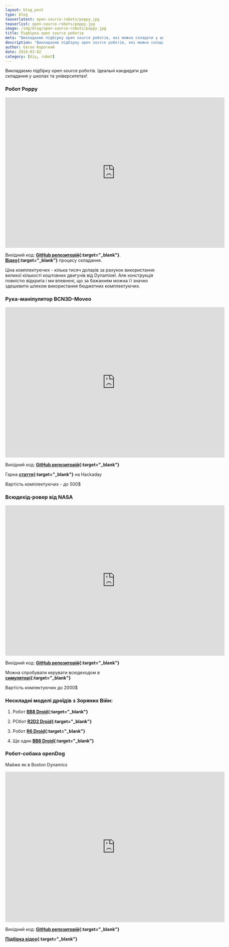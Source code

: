 ```yaml
---
layout: blog_post
type: blog
teaserlatest: open-source-robots/poppy.jpg
teaserlist: open-source-robots/poppy.jpg
image: /img/blog/open-source-robots/poppy.jpg
title: Підбірка open source роботів
meta: "Викладаємо підбірку open source роботів, які можна складати у школах та університетах"
description: "Викладаємо підбірку open source роботів, які можна складати у школах та університетах"
author: Євген Короткий
date: 2019-03-02 
category: [diy, robot]
---
```


Викладаємо підбірку open source роботів. Ідеальні кандидати для складання у школах та університетах! <br>

### Робот Poppy

<iframe src="https://www.youtube.com/embed/P15V3UwmXnc" width="700" height="480" frameborder="0" allowfullscreen=""> </iframe>

Вихідний код: **[GitHub репозиторій](https://github.com/poppy-project/poppy-humanoid){:target="_blank"}**. **[Відео](https://www.youtube.com/watch?v=RqyVt9m4pCg){:target="_blank"}** процесу складання. <br>

Ціна комплектуючих - кілька тисяч доларів за рахунок використання великої кількості коштовних двигунів від Dynamixel. Але конструкція повністю відкрита і ми впевнені, що за бажанням можна її значно здешевити шляхом використання бюджетних комплектуючих. <br>

### Рука-маніпулятор BCN3D-Moveo

<iframe src="https://www.youtube.com/embed/9RbIFXAsA4c" width="700" height="480" frameborder="0" allowfullscreen=""> </iframe>

Вихідний код: **[GitHub репозиторій](https://github.com/BCN3D/BCN3D-Moveo){:target="_blank"}** 

Гарна  **[стаття](https://hackaday.io/project/3800-3d-printable-robot-arm){:target="_blank"}** на Hackaday

Вартість комплектуючих - до 500$

### Всюдехід-ровер від NASA

<iframe src="https://www.youtube.com/embed/RmY0xhPJdXA" width="700" height="480" frameborder="0" allowfullscreen=""> </iframe>

Вихідний код: **[GitHub репозиторій](https://github.com/nasa-jpl/open-source-rover){:target="_blank"}**

Можна спробувати керувати всюдеходом в **[симуляторі](https://opensourcerover.jpl.nasa.gov){:target="_blank"}** 

Вартість комлектуючих до 2000$

### Нескладні моделі дроїдів з Зоряних Війн:

1) Робот **[BB8 Droid](https://www.instructables.com/id/DIY-Life-Size-Phone-Controlled-BB8-Droid){:target="_blank"}**

2) РОбот **[R2D2 Droid](https://www.instructables.com/id/HI-R2D2-Make-a-3D-Print-Talking-R2D2-Robot){:target="_blank"}**

3) Робот **[R6 Droid](http://www.xrobots.co.uk/category/r6-droid/){:target="_blank"}**

4) Ще один **[BB8 Droid](http://www.xrobots.co.uk/category/bb8/){:target="_blank"}** 

### Робот-собака openDog

Майже як в Boston Dynamics

<iframe src="https://www.youtube.com/embed/4MGZvcd0xxc" width="700" height="480" frameborder="0" allowfullscreen=""> </iframe>

Вихідний код: **[GitHub репозиторій](https://github.com/XRobots/openDog){:target="_blank"}**

**[Підбірка відео](https://www.youtube.com/watch?v=0BoPoWF_FwY&list=PLpwJoq86vov_PkA0bla0eiUTsCAPi_mZf){:target="_blank"}** 
